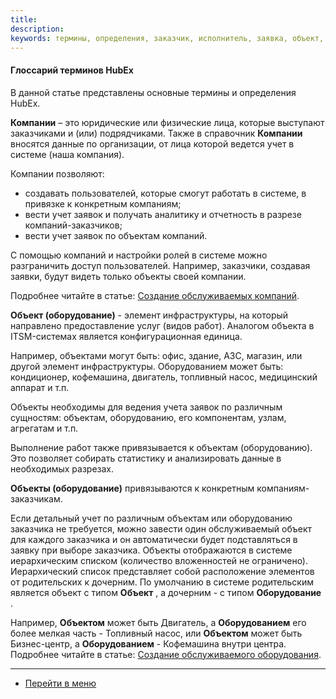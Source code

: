 ```yaml
---
title:
description:
keywords: термины, определения, заказчик, исполнитель, заявка, объект, hubex, хабекс, хубекс, хабикс
---
```


#### Глоссарий терминов HubEx

<body>
<p>В данной статье представлены основные термины и определения HubEx.</p>

<p><strong>Компании</strong> – это юридические или физические лица, которые выступают заказчиками и (или) подрядчиками. Также в
    справочник <strong>Компании</strong> вносятся данные по организации, от лица которой ведется учет в системе (наша компания).</p>
<p>Компании позволяют:</p>
<ul>
    <li>создавать пользователей, которые смогут работать в системе, в привязке к конкретным компаниям;</li>
    <li>вести учет заявок и получать аналитику и отчетность в разрезе компаний-заказчиков;</li>
    <li>вести учет заявок по объектам компаний.</li>
</ul>
<p>С помощью компаний и настройки ролей в системе можно разграничить доступ пользователей. Например, заказчики,
    создавая заявки, будут видеть только объекты своей компании.</p>
<p>Подробнее читайте в статье: <a href="https://wiki.hubex.ru/docs/FAQ/RU/user/CreatingCompany.html">Создание
    обслуживаемых компаний</a>.</p>


<p></p>
<p></p>
<p><strong>Объект (оборудование)</strong> - элемент инфраструктуры, на который направлено предоставление услуг (видов
    работ). Аналогом
    объекта в ITSM-системах является конфигурационная единица.</p>
<p>Например, объектами могут быть: офис, здание, АЗС, магазин, или другой элемент инфраструктуры. Оборудованием может
    быть: кондиционер, кофемашина, двигатель, топливный насос, медицинский аппарат и т.п.</p>
<p>Объекты необходимы для ведения учета заявок по различным сущностям: объектам, оборудованию, его компонентам, узлам,
    агрегатам и т.п.</p>
<p>Выполнение работ также привязывается к объектам (оборудованию). Это позволяет собирать статистику и анализировать
    данные в необходимых разрезах.</p>
<p><strong> Объекты (оборудование)</strong> привязываются к конкретным компаниям-заказчикам.</p>
<p>Если детальный учет по различным объектам или оборудованию заказчика не требуется, можно завести один обслуживаемый
    объект для каждого заказчика и он автоматически будет подставляться в заявку при выборе заказчика.
    Объекты отображаются в системе иерархическим списком (количество вложенностей не ограничено). Иерархический список
    представляет собой расположение элементов от родительских к дочерним. По умолчанию в системе родительским является
    объект с типом <strong> Объект</strong> , а дочерним - с типом <strong> Оборудование</strong> .</p>
<p>Например, <strong> Объектом</strong> может быть Двигатель, а <strong> Оборудованием</strong> его более мелкая часть -
    Топливный насос, или <strong> Объектом</strong>
    может быть Бизнес-центр, а <strong> Оборудованием</strong> - Кофемашина внутри центра.
    Подробнее читайте в статье: <a href="https://wiki.hubex.ru/docs/FAQ/RU/user/CreatingObjects.html">Создание
        обслуживаемого оборудования</a>.</p>
<p></p>
<p></p>


</body>


____
- [Перейти в меню](http://wiki.hubex.ru)
